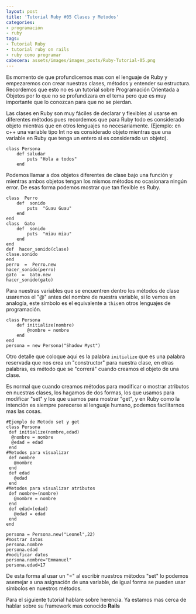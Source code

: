 ```yaml
---
layout: post
title: 'Tutorial Ruby #05 Clases y Metodos'
categories:
- programación
- ruby
tags:
- Tutorial Ruby
- tutorial ruby on rails
- ruby como programar
cabecera: assets/images/images_posts/Ruby-Tutorial-05.png
---
```

<p>Es momento de que profundicemos mas con el lenguaje de Ruby y empezaremos con crear nuestras clases, métodos y entender su estructura. Recordemos que esto no es un tutorial sobre Programación Orientada a Objetos por lo que no se profundizara en el tema pero que es muy importante que lo conozcan para que no se pierdan.</p>

<p>Las clases en Ruby son muy fáciles de declarar y flexibles al usarse en diferentes métodos pues recordemos que para Ruby todo es considerado objeto mientras que en otros lenguajes no necesariamente. (Ejemplo: en c++ una variable tipo Int no es considerado objeto mientras que una variable en Ruby que tenga un entero si es considerado un objeto).</p>

<pre class="wp-block-code"><code>class Persona
    def saludar
        puts "Hola a todos"
    end</code></pre>

<p>Podemos llamar a dos objetos diferentes de clase bajo una función y mientras ambos objetos tengan los mismos métodos no ocasionara ningún error. De esas forma podemos mostrar que tan flexible es Ruby. </p>

<pre class="wp-block-code"><code>class  Perro
    def  sonido
        puts  "Guau Guau"
    end
end
class  Gato
    def  sonido
        puts  "miau miau"
    end
end
def  hacer_sonido(clase)
clase.sonido
end
perro  =  Perro.new
hacer_sonido(perro)
gato  =  Gato.new
hacer_sonido(gato)</code></pre>

<p> Para nuestras variables que se encuentren dentro los métodos de clase usaremos el "@" antes del nombre de nuestra variable, si lo vemos en analogía, este símbolo es el equivalente a&nbsp;<code>this</code>en otros lenguajes de programación.</p>

<pre class="wp-block-code"><code>class Persona
    def initialize(nombre)
        @nombre = nombre
    end
end
persona = new Persona("Shadow Myst")</code></pre>

<p>Otro detalle que coloque aqui es la palabra&nbsp;<code>initialize</code>&nbsp;que es una palabra reservada que nos crea un "constructor" para nuestra clase, en otras palabras, es método que se "correrá" cuando creamos el objeto de una clase.</p>

<p>Es normal que cuando creamos métodos para modificar o mostrar atributos en nuestras clases, los hagamos de dos formas, los que usamos para modificar "set" y los que usamos para mostrar "get", y en Ruby como la intención es siempre parecerse al lenguaje humano, podemos facilitarnos mas las cosas.</p>

<pre class="wp-block-code"><code>#Ejemplo de Metodo set y get
class Persona
 def initialize(nombre,edad)
  @nombre = nombre
  @edad = edad
 end
#Metodos para visualizar
 def nombre
   @nombre
 end
 def edad
   @edad
 end
#Metodos para visualizar atributos
 def nombre=(nombre)
   @nombre = nombre
 end
 def edad=(edad)
   @edad = edad
 end
end

persona = Persona.new("Leonel",22)
#mostrar datos
persona.nombre
persona.edad
#modificar datos
persona.nombre="Emmanuel"
persona.edad=17</code></pre>

<p>De esta forma al usar un "=" al escribir nuestros métodos "set" lo podemos asemejar a una asignación de una variable, de igual forma se pueden usar símbolos en nuestros métodos.</p>

<p>Para el siguiente tutorial hablare sobre herencia. Ya estamos mas cerca de hablar sobre su framework mas conocido <strong>Rails</strong></p>
